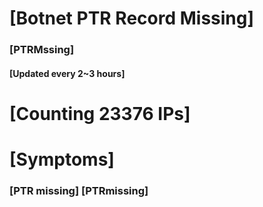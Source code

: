# [Botnet PTR Record Missing]
### [PTRMssing]
#### [Updated every 2~3 hours]

# [Counting 23376 IPs]

# [Symptoms] 
###   [PTR missing] [PTRmissing]
